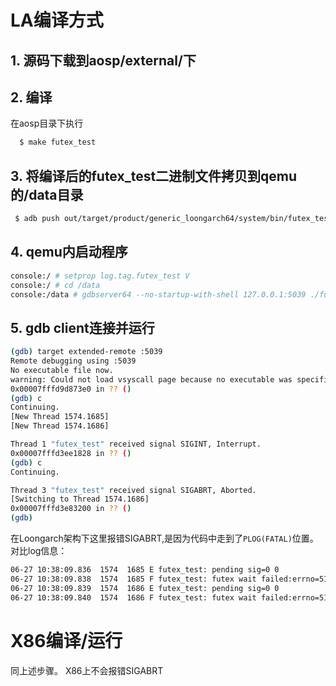 # LA编译方式

## 1. 源码下载到aosp/external/下
 
## 2. 编译
 
  在aosp目录下执行
```sh
  $ make futex_test
```
## 3. 将编译后的futex_test二进制文件拷贝到qemu的/data目录

```sh
 $ adb push out/target/product/generic_loongarch64/system/bin/futex_test /data. 
```

## 4. qemu内启动程序

```sh
console:/ # setprop log.tag.futex_test V
console:/ # cd /data
console:/data # gdbserver64 --no-startup-with-shell 127.0.0.1:5039 ./futex_test
```

## 5. gdb client连接并运行

```sh
(gdb) target extended-remote :5039
Remote debugging using :5039
No executable file now.
warning: Could not load vsyscall page because no executable was specified
0x00007fffd9d873e0 in ?? ()
(gdb) c
Continuing.
[New Thread 1574.1685]
[New Thread 1574.1686]

Thread 1 "futex_test" received signal SIGINT, Interrupt.
0x00007fffd3ee1828 in ?? ()
(gdb) c
Continuing.

Thread 3 "futex_test" received signal SIGABRT, Aborted.
[Switching to Thread 1574.1686]
0x00007fffd3e83200 in ?? ()
(gdb) 
```
在Loongarch架构下这里报错SIGABRT,是因为代码中走到了`PLOG(FATAL)`位置。对比log信息：

```sh
06-27 10:38:09.836  1574  1685 E futex_test: pending sig=0 0
06-27 10:38:09.838  1574  1685 F futex_test: futex wait failed:errno=512: Unknown error 512
06-27 10:38:09.839  1574  1686 E futex_test: pending sig=0 0
06-27 10:38:09.840  1574  1686 F futex_test: futex wait failed:errno=512: Unknown error 512
```
# X86编译/运行

同上述步骤。
X86上不会报错SIGABRT

